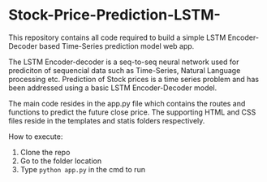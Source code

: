 # Stock-Price-Prediction-LSTM-
This repository contains all code required to build a simple LSTM Encoder-Decoder based Time-Series prediction model web app.

The LSTM Encoder-decoder is a seq-to-seq neural network used for prediciton of sequencial data such as Time-Series, Natural Language processing etc. Prediction of Stock prices is a time series problem and has been addressed using a basic LSTM Encoder-Decoder model.

The main code resides in the app.py file which contains the routes and functions to predict the future close price. The supporting HTML and CSS files reside in the templates and statis folders respectively.

How to execute:
1. Clone the repo
2. Go to the folder location 
3. Type ```python app.py``` in the cmd to run
